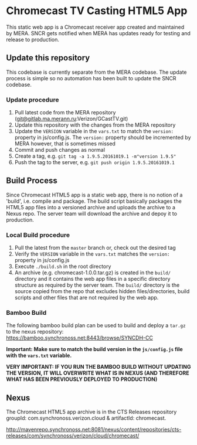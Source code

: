# Chromecast TV Casting HTML5 App
This static web app is a Chromecast receiver app created and maintained by MERA. SNCR gets notified when MERA has updates ready for testing and release to production.

## Update this repository
This codebase is currently separate from the MERA codebase. The update process is simple so no automation has been built to update the SNCR codebase.

### Update procedure
1. Pull latest code from the MERA repository (git@gitlab.ma.merann.ru:Verizon/GCastTV.git)
2. Update this repository with the changes from the MERA repository
3. Update the `VERSION` variable in the `vars.txt` to match the `version:` property in js/config.js. The `version:` property should be incremented by MERA however, that is sometimes missed
4. Commit and push changes as normal
5. Create a tag, e.g. `git tag -a 1.9.5.20161019.1 -m"version 1.9.5"`
6. Push the tag to the server, e.g. `git push origin 1.9.5.20161019.1`

## Build Process
Since Chromecast HTML5 app is a static web app, there is no notion of a 'build', i.e. compile and package. The build script basically packages the HTML5 app files into a versioned archive and uploads the archive to a Nexus repo. The server team will download the archive and depoy it to production.

### Local Build procedure
1. Pull the latest from the `master` branch or, check out the desired tag
2. Verify the `VERSION` variable in the `vars.txt` matches the `version:` property in js/config.js
3. Execute `./build.sh` in the root directory
4. An archive (e.g. chromecast-1.0.0.tar.gz) is created in the `build/` directory and it contains the web app files in a specific directory structure as required by the server team. The `build/` directory is the source copied from the repo that excludes hidden files/directories, build scripts and other  files that are not required by the web app.
 
### Bamboo Build
The following bamboo build plan can be used to build and deploy a `tar.gz` to the nexus repository:
https://bamboo.synchronoss.net:8443/browse/SYNCDH-CC

**Important: Make sure to match the build version in the `js/config.js` file with the `vars.txt` variable.**

**VERY IMPORTANT: IF YOU RUN THE BAMBOO BUILD WITHOUT UPDATING THE VERSION, IT WILL OVERWRITE WHAT IS IN NEXUS (AND THEREFORE WHAT HAS BEEN PREVIOUSLY DEPLOYED TO PRODUCTION)**

## Nexus
The Chromecast HTML5 app archive is in the CTS Releases repository groupId: com.synchronoss.verizon.cloud & artifactId: chromecast.

http://mavenrepo.synchronoss.net:8081/nexus/content/repositories/cts-releases/com/synchronoss/verizon/cloud/chromecast/